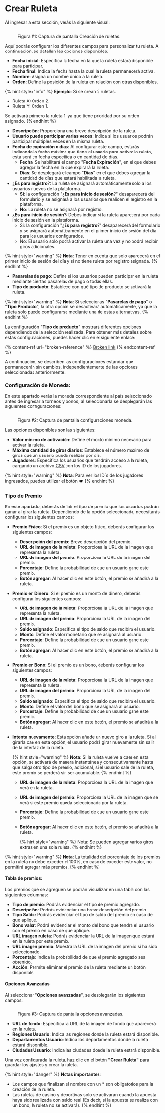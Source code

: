# Crear Ruleta

Al ingresar a esta sección, verás la siguiente visual:

<figure><img src="../.gitbook/assets/image.png" alt=""><figcaption><p>Figura #1: Captura de pantalla Creación de ruletas.</p></figcaption></figure>

Aquí podrás configurar los diferentes campos para personalizar tu ruleta. A continuación, se detallan las opciones disponibles:

* **Fecha inicial**: Especifica la fecha en la que la ruleta estará disponible para participar.
* **Fecha final**: Indica la fecha hasta la cual la ruleta permanecerá activa.
* **Nombre**: Asigna un nombre único a la ruleta.
* **Orden**: Define la posición de la ruleta en relación con otras disponibles.

{% hint style="info" %}
**Ejemplo**: Si se crean 2 ruletas.

* Ruleta X: Orden 2.
* Ruleta Y: Orden 1.

Se activará primero la ruleta 1, ya que tiene prioridad por su orden asignado.
{% endhint %}

* **Descripción**: Proporciona una breve descripción de la ruleta.
* **Usuario puede participar varias veces**: Indica si los usuarios podrán participar múltiples veces en la misma ruleta.
* **Fecha de expiración o días**: Al configurar este campo, estarás indicando la fecha máxima que tiene el usuario para activar la ruleta, esta será en fecha específica o en cantidad de días.
  * **Fecha**: Se habilitará el campo "**Fecha Expiración**", en el que debes agregar la fecha en la que expirará la ruleta.
  * **Días**: Se desplegará el campo "**Días**" en el que debes agregar la cantidad de días que estará habilitada la ruleta.
* ¿**Es para registro**?: La ruleta se asignará automáticamente solo a los usuarios nuevos de la plataforma.
  * **Si**: la configuración "¿**Es para inicio de sesión**?" desaparecerá del formulario y se asignará a los usuarios que realicen el registro en la plataforma.
  * **No**: La ruleta no se asignará por registro.
* ¿**Es para inicio de sesión**?: Debes indicar si la ruleta aparecerá por cada inicio de sesión en la plataforma.
  * Si: la configuración "¿**Es para registro**?" desaparecerá del formulario y se asignará automáticamente en el primer inicio de sesión del día para los usuarios configurados.
  * No: El usuario solo podrá activar la ruleta una vez y no podrá recibir giros adicionales.

{% hint style="warning" %}
**Nota**: Tener en cuenta que solo aparecerá en el primer inicio de sesión del día y si no tiene ruleta por registro asignada.
{% endhint %}

* **Pasarelas de pago**: Define si los usuarios pueden participar en la ruleta mediante ciertas pasarelas de pago o todas ellas.
* **Tipo de producto**: Establece con qué tipo de producto se activará la ruleta.

{% hint style="warning" %}
**Nota**: Si seleccionas "**Pasarelas de pago**" o "**Tipo Producto**", la otra opción se desactivará automáticamente, ya que la ruleta solo puede configurarse mediante una de estas alternativas.
{% endhint %}

La configuración "**Tipo de producto**" mostrará diferentes opciones dependiendo de la selección realizada. Para obtener más detalles sobre estas configuraciones, puedes hacer clic en el siguiente enlace:

{% content-ref url="broken-reference" %}
[Broken link](broken-reference)
{% endcontent-ref %}

A continuación, se describen las configuraciones estándar que permanecerán sin cambios, independientemente de las opciones seleccionadas anteriormente.

### Configuración de Moneda: <a href="#configuracion-moneda-ruleta" id="configuracion-moneda-ruleta"></a>

En este apartado verás la moneda correspondiente al país seleccionado antes de ingresar a torneos y bonos, al seleccionarla se desplegarán las siguientes configuraciones:

<figure><img src="../.gitbook/assets/image (1).png" alt=""><figcaption><p>Figura #2: Captura de pantalla configuraciones moneda.</p></figcaption></figure>

Las opciones disponibles son las siguientes:

* **Valor mínimo de activación**: Define el monto mínimo necesario para activar la ruleta.
* **Máxima cantidad de giros diarios**: Establece el número máximo de giros que un usuario puede realizar por día.
* **Jugadores**: Especifica los usuarios que tendrán acceso a la ruleta, cargando un archivo [CSV](https://app.gitbook.com/o/QcwavWzh0dfIwPyknoIT/s/mbqa0WvDWam8G20QQoIZ/#csv) con los ID de los jugadores.

{% hint style="warning" %}
**Nota**: Para ver los ID´s de los jugadores ingresados, puedes utilizar el botón 👁️
{% endhint %}

### Tipo de Premio

En este apartado, deberás definir el tipo de premio que los usuarios podrán ganar al girar la ruleta. Dependiendo de la opción seleccionada, necesitarás configurar los siguientes campos:

* **Premio Físico**: Si el premio es un objeto físico, deberás configurar los siguientes campos:
  * **Descripción del premio**: Breve descripción del premio.
  * **URL de imagen de la ruleta**: Proporciona la URL de la imagen que representa la ruleta.
  * **URL de imagen del premio**: Proporciona la URL de la imagen del premio.
  * **Porcentaje**: Define la probabilidad de que un usuario gane este premio.
  * **Botón agregar**: Al hacer clic en este botón, el premio se añadirá a la ruleta.
* **Premio en Dinero**: Si el premio es un monto de dinero, deberás configurar los siguientes campos:
  * **URL de imagen de la ruleta**: Proporciona la URL de la imagen que representa la ruleta.
  * **URL de imagen del premio**: Proporciona la URL de la imagen del premio.
  * **Saldo asignado**: Especifica el tipo de saldo que recibirá el usuario.
  * **Monto**: Define el valor monetario que se asignará al usuario.
  * **Porcentaje**: Define la probabilidad de que un usuario gane este premio.
  * **Botón agregar**: Al hacer clic en este botón, el premio se añadirá a la ruleta.
* **Premio en Bono**: Si el premio es un bono, deberás configurar los siguientes campos:
  * **URL de imagen de la ruleta**: Proporciona la URL de la imagen que representa la ruleta.
  * **URL de imagen del premio**: Proporciona la URL de la imagen del premio.
  * **Saldo asignado**: Especifica el tipo de saldo que recibirá el usuario.
  * **Monto**: Define el valor del bono que se asignará al usuario.
  * **Porcentaje**: Define la probabilidad de que un usuario gane este premio.
  * **Botón agregar**: Al hacer clic en este botón, el premio se añadirá a la ruleta.
*   **Intenta nuevamente**: Esta opción añade un nuevo giro a la ruleta. Si al girarla cae en esta opción, el usuario podrá girar nuevamente sin salir de la interfaz de la ruleta.

    {% hint style="warning" %}
    **Nota**: Si la ruleta vuelve a caer en esta opción, se activará de manera instantánea y consecutivamente hasta que salga otro tipo de premio, adicional, si el usuario sale de la ruleta, este premio se perderá sin ser acumulable.
    {% endhint %}

    * **URL de imagen de la ruleta**: Proporciona la URL de la imagen que verá en la ruleta.
    * **URL de imagen del premio**: Proporciona la URL de la imagen que se verá si este premio queda seleccionado por la ruleta.
    * **Porcentaje**: Define la probabilidad de que un usuario gane este premio.
    *   **Botón agregar**: Al hacer clic en este botón, el premio se añadirá a la ruleta.

        {% hint style="warning" %}
        Nota: Se pueden agregar varios giros extras en una sola ruleta.
        {% endhint %}



{% hint style="warning" %}
**Nota**: La totalidad del porcentaje de los premios en la ruleta no debe exceder el 100%, en caso de exceder este valor, no permitirá agregar más premios.
{% endhint %}

#### Tabla de premios:

Los premios que se agreguen se podrán visualizar en una tabla con las siguientes columnas:

* **Tipo de premio**: Podrás evidenciar el tipo de premio agregado.
* **Descripción**: Podrás evidenciar una breve descripción del premio.
* **Tipo Saldo:** Podrás evidenciar el tipo de saldo del premio en caso de que aplique.
* **Bono valor**: Podrá evidenciar el monto del bono que tendrá el usuario con el premio en caso de que aplique.
* **URL imagen ruleta**: Podrás evidenciar la URL de la imagen que estará en la ruleta por este premio.
* **URL imagen premio**: Muestra la URL de la imagen del premio si ha sido seleccionado.
* **Porcentaje**: Indica la probabilidad de que el premio agregado sea obtenido.
* **Acción**: Permite eliminar el premio de la ruleta mediante un botón disponible.

#### Opciones Avanzadas

Al seleccionar "**Opciones avanzadas**", se desplegarán los siguientes campos:

<figure><img src="../.gitbook/assets/image (2).png" alt=""><figcaption><p>Figura #3: Captura de pantalla opciones avanzadas.</p></figcaption></figure>

* **URL de fondo**: Especifica la URL de la imagen de fondo que aparecerá en la ruleta.
* **Regiones Usuario**: Indica las regiones donde la ruleta estará disponible.
* **Departamentos Usuario**: Indica los departamentos donde la ruleta estará disponible.
* **Ciudades Usuario**: Indica las ciudades donde la ruleta estará disponible.

Una vez configurada la ruleta, haz clic en el botón **"Crear Ruleta"** para guardar los ajustes y crear la ruleta.

{% hint style="danger" %}
**Notas importantes**:&#x20;

* Los campos que finalizan el nombre con un \* son obligatorios para la creación de la ruleta.
* Las ruletas de casino y deportivas solo se activarán cuando la apuesta haya sido realizada con saldo real (Es decir, si la apuesta se realiza con un bono, la ruleta no se activará).
{% endhint %}
